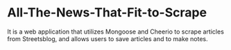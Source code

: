 # All-The-News-That-Fit-to-Scrape
It is a web application that utilizes Mongoose and Cheerio to scrape articles from Streetsblog, and allows users to save articles and to make notes.
